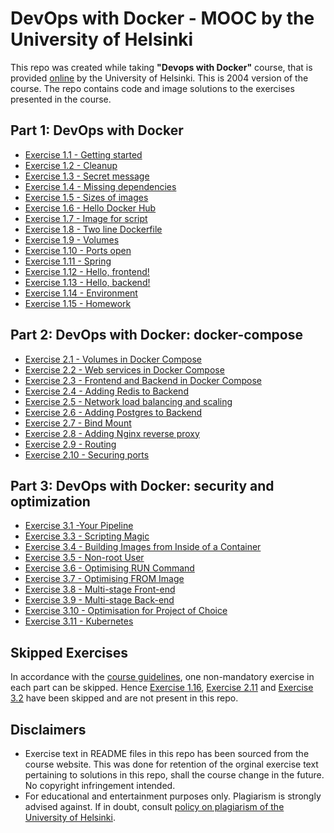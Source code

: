 # DevOps with Docker - MOOC by the University of Helsinki

This repo was created while taking **"Devops with Docker"** course, that is provided [online](https://devopswithdocker.com/) by the University of Helsinki. 
This is 2004 version of the course. The repo contains code and image solutions to the exercises presented in the course.

## Part 1: DevOps with Docker

* [Exercise 1.1 - Getting started](https://github.com/VikSil/DevOps_with_Docker/blob/trunk/Part1/Exercise_1.1)
* [Exercise 1.2 - Cleanup](https://github.com/VikSil/DevOps_with_Docker/blob/trunk/Part1/Exercise_1.2)
* [Exercise 1.3 - Secret message](https://github.com/VikSil/DevOps_with_Docker/blob/trunk/Part1/Exercise_1.3)
* [Exercise 1.4 - Missing dependencies](https://github.com/VikSil/DevOps_with_Docker/blob/trunk/Part1/Exercise_1.4)
* [Exercise 1.5 - Sizes of images](https://github.com/VikSil/DevOps_with_Docker/blob/trunk/Part1/Exercise_1.5)
* [Exercise 1.6 - Hello Docker Hub](https://github.com/VikSil/DevOps_with_Docker/blob/trunk/Part1/Exercise_1.6)
* [Exercise 1.7 - Image for script](https://github.com/VikSil/DevOps_with_Docker/tree/trunk/Part1/Exercise_1.7)
* [Exercise 1.8 - Two line Dockerfile](https://github.com/VikSil/DevOps_with_Docker/tree/trunk/Part1/Exercise_1.8)
* [Exercise 1.9 - Volumes](https://github.com/VikSil/DevOps_with_Docker/tree/trunk/Part1/Exercise_1.9)
* [Exercise 1.10 - Ports open](https://github.com/VikSil/DevOps_with_Docker/blob/trunk/Part1/Exercise_1.10)
* [Exercise 1.11 - Spring](https://github.com/VikSil/DevOps_with_Docker/tree/trunk/Part1/Exercise_1.11)
* [Exercise 1.12 - Hello, frontend!](https://github.com/VikSil/DevOps_with_Docker/tree/trunk/Part1/Exercise_1.12)
* [Exercise 1.13 - Hello, backend!](https://github.com/VikSil/DevOps_with_Docker/tree/trunk/Part1/Exercise_1.13)
* [Exercise 1.14 - Environment](https://github.com/VikSil/DevOps_with_Docker/tree/trunk/Part1/Exercise_1.14)
* [Exercise 1.15 - Homework](https://github.com/VikSil/DevOps_with_Docker/blob/trunk/Part1/Exercise_1.15)

## Part 2: DevOps with Docker: docker-compose

* [Exercise 2.1 - Volumes in Docker Compose](https://github.com/VikSil/DevOps_with_Docker/blob/trunk/Part2/Exercise_2.1)
* [Exercise 2.2 - Web services in Docker Compose](https://github.com/VikSil/DevOps_with_Docker/blob/trunk/Part2/Exercise_2.2)
* [Exercise 2.3 - Frontend and Backend in Docker Compose](https://github.com/VikSil/DevOps_with_Docker/blob/trunk/Part2/Exercise_2.3)
* [Exercise 2.4 - Adding Redis to Backend](https://github.com/VikSil/DevOps_with_Docker/blob/trunk/Part2/Exercise_2.4)
* [Exercise 2.5 - Network load balancing and scaling](https://github.com/VikSil/DevOps_with_Docker/blob/trunk/Part2/Exercise_2.5)
* [Exercise 2.6 - Adding Postgres to Backend](https://github.com/VikSil/DevOps_with_Docker/blob/trunk/Part2/Exercise_2.6)
* [Exercise 2.7 - Bind Mount](https://github.com/VikSil/DevOps_with_Docker/blob/trunk/Part2/Exercise_2.7)
* [Exercise 2.8 - Adding Nginx reverse proxy](https://github.com/VikSil/DevOps_with_Docker/blob/trunk/Part2/Exercise_2.8)
* [Exercise 2.9 - Routing](https://github.com/VikSil/DevOps_with_Docker/blob/trunk/Part2/Exercise_2.9)
* [Exercise 2.10 - Securing ports](https://github.com/VikSil/DevOps_with_Docker/blob/trunk/Part2/Exercise_2.10)

## Part 3: DevOps with Docker: security and optimization

* [Exercise 3.1 -Your Pipeline](https://github.com/VikSil/DevOps_with_Docker/blob/trunk/Part3/Exercise_3.1)
* [Exercise 3.3 - Scripting Magic](https://github.com/VikSil/DevOps_with_Docker/blob/trunk/Part3/Exercise_3.3)
* [Exercise 3.4 - Building Images from Inside of a Container](https://github.com/VikSil/DevOps_with_Docker/blob/trunk/Part3/Exercise_3.4)
* [Exercise 3.5 - Non-root User](https://github.com/VikSil/DevOps_with_Docker/blob/trunk/Part3/Exercise_3.5)
* [Exercise 3.6 - Optimising RUN Command](https://github.com/VikSil/DevOps_with_Docker/blob/trunk/Part3/Exercise_3.6)
* [Exercise 3.7 - Optimising FROM Image](https://github.com/VikSil/DevOps_with_Docker/blob/trunk/Part3/Exercise_3.7)
* [Exercise 3.8 - Multi-stage Front-end](https://github.com/VikSil/DevOps_with_Docker/blob/trunk/Part3/Exercise_3.8)
* [Exercise 3.9 - Multi-stage Back-end](https://github.com/VikSil/DevOps_with_Docker/blob/trunk/Part3/Exercise_3.9)
* [Exercise 3.10 - Optimisation for Project of Choice](https://github.com/VikSil/DevOps_with_Docker/blob/trunk/Part3/Exercise_3.10)
* [Exercise 3.11 - Kubernetes](https://github.com/VikSil/DevOps_with_Docker/blob/trunk/Part3/Exercise_3.11)


## Skipped Exercises

In accordance with the [course guidelines](https://devopswithdocker.com/getting-started#grading), one non-mandatory exercise in each part can be skipped. Hence [Exercise 1.16](https://devopswithdocker.com/part-1/section-6#exercises-115-116), [Exercise 2.11](https://devopswithdocker.com/part-2/section-4#exercise-211) and [Exercise 3.2](https://devopswithdocker.com/part-3/section-2#exercises-31-34) have been skipped and are not present in this repo.  

## Disclaimers

* Exercise text in README files in this repo has been sourced from the course website. This was done for retention of the orginal exercise text pertaining to solutions in this repo, shall the course change in the future. No copyright infringement intended.
* For educational and entertainment purposes only. Plagiarism is strongly advised against. If in doubt, consult [policy on plagiarism of the University of Helsinki](https://studies.helsinki.fi/instructions/article/what-cheating-and-plagiarism).